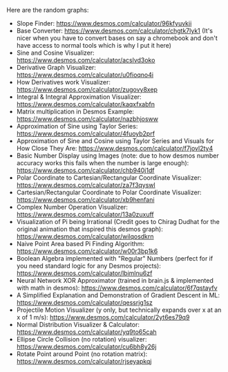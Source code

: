 Here are the random graphs: <br/>
- Slope Finder: https://www.desmos.com/calculator/96kfyuvkji
- Base Converter: https://www.desmos.com/calculator/chgtk7lyk1 (It's nicer when you have to convert bases on say a chromebook and don't have access to normal tools which is why I put it here)
- Sine and Cosine Visualizer: https://www.desmos.com/calculator/acslvd3oko
- Derivative Graph Visualizer: https://www.desmos.com/calculator/u0fioqno4i
- How Derivatives work Visualizer: https://www.desmos.com/calculator/zugovy8xep
- Integral & Integral Approximation Visualizer: https://www.desmos.com/calculator/kaqxfxabfn
- Matrix multiplication in Desmos Example: https://www.desmos.com/calculator/nazbhjosww
- Approximation of Sine using Taylor Series: https://www.desmos.com/calculator/4fuoyb2prf
- Approximation of Sine and Cosine using Taylor Series and Visuals for How Close They Are: https://www.desmos.com/calculator/f7jovl2ty4
- Basic Number Display using Images (note: due to how desmos number accuracy works this fails when the number is large enough): https://www.desmos.com/calculator/chb940j1df
- Polar Coordinate to Cartesian/Rectangular Coordinate Visualizer: https://www.desmos.com/calculator/za7f3qyswl
- Cartesian/Rectangular Coordinate to Polar Coordinate Visualizer: https://www.desmos.com/calculator/xb9henfani
- Complex Number Operation Visualizer: https://www.desmos.com/calculator/13a0zuxuff
- Visualization of Pi being Irrational (Credit goes to Chirag Dudhat for the original animation that inspired this desmos graph): https://www.desmos.com/calculator/wilqosdkrn
- Naive Point Area based Pi Finding Algorithm: https://www.desmos.com/calculator/w00r3bp1k6
- Boolean Algebra implemented with "Regular" Numbers (perfect for if you need standard logic for any Desmos projects): https://www.desmos.com/calculator/lbimlnu6zf
- Neural Network XOR Approximator (trained in brain.js & implemented with math in desmos): https://www.desmos.com/calculator/6f7qstayfv
- A Simplified Explanation and Demonstration of Gradient Descent in ML: https://www.desmos.com/calculator/qessrjg1sz
- Projectile Motion Visualizer (y only, but technically expands over x at an x of 1 m/s): https://www.desmos.com/calculator/2yt6es79q9
- Normal Distribution Visualizer & Calculator: https://www.desmos.com/calculator/yq9to65cah
- Ellipse Circle Collision (no rotation) visualizer: https://www.desmos.com/calculator/cu6bh8y26j
- Rotate Point around Point (no rotation matrix): https://www.desmos.com/calculator/rjseyapkqj
